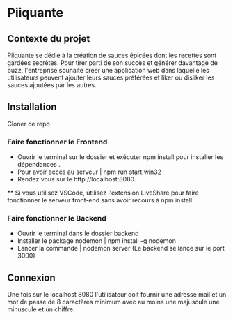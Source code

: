 # Piiquante #



## Contexte du projet ##

Piiquante se dédie à la création de sauces épicées dont les recettes sont gardées
secrètes. Pour tirer parti de son succès et générer davantage de buzz, l'entreprise
souhaite créer une application web dans laquelle les utilisateurs peuvent ajouter
leurs sauces préférées et liker ou disliker les sauces ajoutées par les autres.


## Installation ##

Cloner ce repo

### Faire fonctionner le Frontend ###

* Ouvrir le terminal sur le dossier et exécuter npm install pour installer les dépendances .
* Pour avoir accés au serveur | npm run start:win32
* Rendez vous sur le http://localhost:8080.

** Si vous utilisez VSCode, utilisez l'extension LiveShare pour faire fonctionner le
serveur front-end sans avoir recours à npm install.

### Faire fonctionner le Backend ###

* Ouvrir le terminal dans le dossier backend
* Installer le package nodemon | npm install -g nodemon
* Lancer la commande | nodemon server (Le backend se lance sur le port 3000)

## Connexion ##

Une fois sur le localhost 8080 l'utilisateur doit fournir une adresse mail et un mot de passe de 8 caractères minimum avec au moins une majuscule une minuscule et un chiffre.
